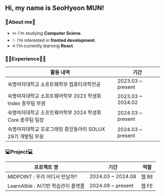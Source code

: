 ## Hi, my name is SeoHyeon MUN!

### 💖About me💖
- ✏️ I'm studying **Computer Sciene**.
- ✨ I’m interested in **fronted development**.
- 🔯 I’m currently learning **React**.

### 💪🏻Experience💪🏻
  <table>
    <thead>
      <tr>
        <th>활동 내역</th>
        <th>기간</th>
      </tr>
    </thead>
    <tbody>
     <tr>
        <td>숙명여자대학교 소프트웨학부 컴퓨터과학전공</td>
        <td>2023.03 ~ present</td>
      </tr>
      <tr>
        <td>숙명여자대학교 소프트웨어학부 2023 학생회 Index 총무팀 부원</td>
        <td>2023.03 ~ 2024.02</td>
      </tr>
      <tr>
        <td>숙명여자대학교 소프트웨어학부 2024 학생회 Core 총무팀 팀장</td>
        <td>2024.03 ~ present</td>
      </tr>
      <tr>
        <td>숙명여자대학교 프로그래밍 중앙동아리 SOLUX 29기 개발팀 부원</a></td>
        <td>2024.03 ~ present</td>
      </tr>
    </tbody>
  </table>

### 💻Project💻
<table>
    <thead>
      <tr>
        <th>프로젝트 명</th>
        <th>기간</th>
        <th>역할</th>
      </tr>
    </thead>
    <tbody>
     <tr>
       <td>MIDPOINT : 우리 어디서 만날까?</td>
       <td>2024.03 ~ 2024.08</td>
       <td>웹 BE</td>
      </tr>
      <tr>
       <td>LearnAIble : AI기반 학습관리 플랫폼</td>
       <td>2024.09 ~ present</td>
       <td>웹 FE</td>
      </tr>
    </tbody>
  </table>



